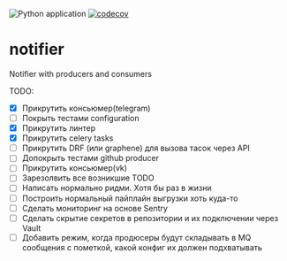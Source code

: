 ![Python application](https://github.com/HagasSaan/notifier/workflows/Python%20application/badge.svg)
[![codecov](https://codecov.io/gh/HagasSaan/notifier/branch/master/graph/badge.svg)](https://codecov.io/gh/HagasSaan/notifier)

# notifier
Notifier with producers and consumers


TODO:
- [x] Прикрутить консьюмер(telegram)
- [ ] Покрыть тестами configuration
- [x] Прикрутить линтер
- [x] Прикрутить celery tasks
- [ ] Прикрутить DRF (или graphene) для вызова тасок через API
- [ ] Допокрыть тестами github producer
- [ ] Прикрутить консьюмер(vk)
- [ ] Зарезолвить все возникшие TODO
- [ ] Написать нормально ридми. Хотя бы раз в жизни
- [ ] Построить нормальный пайплайн выгрузки хоть куда-то
- [ ] Сделать мониторинг на основе Sentry
- [ ] Сделать скрытие секретов в репозитории и их подключении через Vault
- [ ] Добавить режим, когда продюсеры будут складывать в MQ сообщения с пометкой, какой конфиг их должен подхватывать
